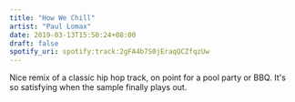 ```yaml
---
title: "How We Chill"
artist: "Paul Lomax"
date: 2019-03-13T15:50:24+08:00
draft: false
spotify_uri: spotify:track:2gFA4b7S0jEraqQCZfqzUw
---
```

Nice remix of a classic hip hop track, on point for a pool party or BBQ. It's so satisfying when the sample finally plays out.

